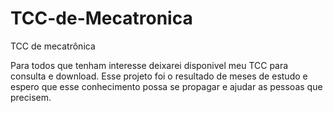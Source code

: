 # TCC-de-Mecatronica
TCC de mecatrônica

Para todos que tenham interesse deixarei disponivel meu TCC para consulta e download. 
 Esse projeto foi o resultado de meses de estudo e espero que esse conhecimento possa se propagar e ajudar as pessoas que precisem.
